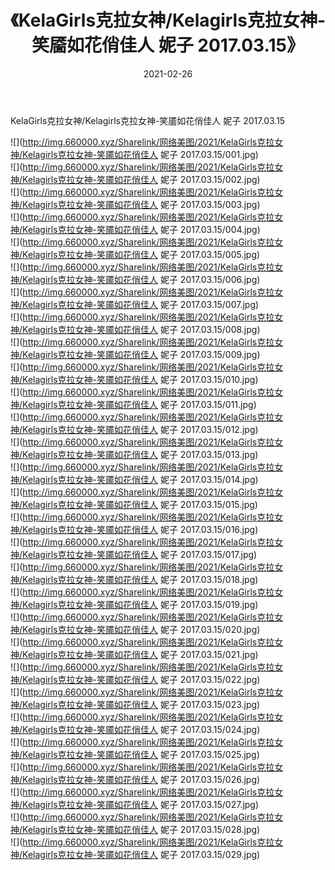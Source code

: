 ﻿---
layout: post
title:  《KelaGirls克拉女神/Kelagirls克拉女神-笑靥如花俏佳人 妮子 2017.03.15》
date:   2021-02-26
img: http://img.660000.xyz/Sharelink/网络美图/2021/KelaGirls克拉女神/Kelagirls克拉女神-笑靥如花俏佳人 妮子 2017.03.15/000.jpg
categories: [美女, 清纯, 唯美]
---

KelaGirls克拉女神/Kelagirls克拉女神-笑靥如花俏佳人 妮子 2017.03.15

 ![](http://img.660000.xyz/Sharelink/网络美图/2021/KelaGirls克拉女神/Kelagirls克拉女神-笑靥如花俏佳人 妮子 2017.03.15/001.jpg) <br>![](http://img.660000.xyz/Sharelink/网络美图/2021/KelaGirls克拉女神/Kelagirls克拉女神-笑靥如花俏佳人 妮子 2017.03.15/002.jpg) <br>![](http://img.660000.xyz/Sharelink/网络美图/2021/KelaGirls克拉女神/Kelagirls克拉女神-笑靥如花俏佳人 妮子 2017.03.15/003.jpg) <br>![](http://img.660000.xyz/Sharelink/网络美图/2021/KelaGirls克拉女神/Kelagirls克拉女神-笑靥如花俏佳人 妮子 2017.03.15/004.jpg) <br>![](http://img.660000.xyz/Sharelink/网络美图/2021/KelaGirls克拉女神/Kelagirls克拉女神-笑靥如花俏佳人 妮子 2017.03.15/005.jpg) <br>![](http://img.660000.xyz/Sharelink/网络美图/2021/KelaGirls克拉女神/Kelagirls克拉女神-笑靥如花俏佳人 妮子 2017.03.15/006.jpg) <br>![](http://img.660000.xyz/Sharelink/网络美图/2021/KelaGirls克拉女神/Kelagirls克拉女神-笑靥如花俏佳人 妮子 2017.03.15/007.jpg) <br>![](http://img.660000.xyz/Sharelink/网络美图/2021/KelaGirls克拉女神/Kelagirls克拉女神-笑靥如花俏佳人 妮子 2017.03.15/008.jpg) <br>![](http://img.660000.xyz/Sharelink/网络美图/2021/KelaGirls克拉女神/Kelagirls克拉女神-笑靥如花俏佳人 妮子 2017.03.15/009.jpg) <br>![](http://img.660000.xyz/Sharelink/网络美图/2021/KelaGirls克拉女神/Kelagirls克拉女神-笑靥如花俏佳人 妮子 2017.03.15/010.jpg) <br>![](http://img.660000.xyz/Sharelink/网络美图/2021/KelaGirls克拉女神/Kelagirls克拉女神-笑靥如花俏佳人 妮子 2017.03.15/011.jpg) <br>![](http://img.660000.xyz/Sharelink/网络美图/2021/KelaGirls克拉女神/Kelagirls克拉女神-笑靥如花俏佳人 妮子 2017.03.15/012.jpg) <br>![](http://img.660000.xyz/Sharelink/网络美图/2021/KelaGirls克拉女神/Kelagirls克拉女神-笑靥如花俏佳人 妮子 2017.03.15/013.jpg) <br>![](http://img.660000.xyz/Sharelink/网络美图/2021/KelaGirls克拉女神/Kelagirls克拉女神-笑靥如花俏佳人 妮子 2017.03.15/014.jpg) <br>![](http://img.660000.xyz/Sharelink/网络美图/2021/KelaGirls克拉女神/Kelagirls克拉女神-笑靥如花俏佳人 妮子 2017.03.15/015.jpg) <br>![](http://img.660000.xyz/Sharelink/网络美图/2021/KelaGirls克拉女神/Kelagirls克拉女神-笑靥如花俏佳人 妮子 2017.03.15/016.jpg) <br>![](http://img.660000.xyz/Sharelink/网络美图/2021/KelaGirls克拉女神/Kelagirls克拉女神-笑靥如花俏佳人 妮子 2017.03.15/017.jpg) <br>![](http://img.660000.xyz/Sharelink/网络美图/2021/KelaGirls克拉女神/Kelagirls克拉女神-笑靥如花俏佳人 妮子 2017.03.15/018.jpg) <br>![](http://img.660000.xyz/Sharelink/网络美图/2021/KelaGirls克拉女神/Kelagirls克拉女神-笑靥如花俏佳人 妮子 2017.03.15/019.jpg) <br>![](http://img.660000.xyz/Sharelink/网络美图/2021/KelaGirls克拉女神/Kelagirls克拉女神-笑靥如花俏佳人 妮子 2017.03.15/020.jpg) <br>![](http://img.660000.xyz/Sharelink/网络美图/2021/KelaGirls克拉女神/Kelagirls克拉女神-笑靥如花俏佳人 妮子 2017.03.15/021.jpg) <br>![](http://img.660000.xyz/Sharelink/网络美图/2021/KelaGirls克拉女神/Kelagirls克拉女神-笑靥如花俏佳人 妮子 2017.03.15/022.jpg) <br>![](http://img.660000.xyz/Sharelink/网络美图/2021/KelaGirls克拉女神/Kelagirls克拉女神-笑靥如花俏佳人 妮子 2017.03.15/023.jpg) <br>![](http://img.660000.xyz/Sharelink/网络美图/2021/KelaGirls克拉女神/Kelagirls克拉女神-笑靥如花俏佳人 妮子 2017.03.15/024.jpg) <br>![](http://img.660000.xyz/Sharelink/网络美图/2021/KelaGirls克拉女神/Kelagirls克拉女神-笑靥如花俏佳人 妮子 2017.03.15/025.jpg) <br>![](http://img.660000.xyz/Sharelink/网络美图/2021/KelaGirls克拉女神/Kelagirls克拉女神-笑靥如花俏佳人 妮子 2017.03.15/026.jpg) <br>![](http://img.660000.xyz/Sharelink/网络美图/2021/KelaGirls克拉女神/Kelagirls克拉女神-笑靥如花俏佳人 妮子 2017.03.15/027.jpg) <br>![](http://img.660000.xyz/Sharelink/网络美图/2021/KelaGirls克拉女神/Kelagirls克拉女神-笑靥如花俏佳人 妮子 2017.03.15/028.jpg) <br>![](http://img.660000.xyz/Sharelink/网络美图/2021/KelaGirls克拉女神/Kelagirls克拉女神-笑靥如花俏佳人 妮子 2017.03.15/029.jpg) <br>